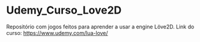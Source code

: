 # Udemy_Curso_Love2D
Repositório com jogos feitos para aprender a usar a engine Löve2D.
Link do curso: https://www.udemy.com/lua-love/